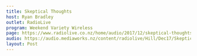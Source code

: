 ```yaml
---
title: Skeptical Thoughts
host: Ryan Bradley
outlet: RadioLive
program: Weekend Variety Wireless
page: https://www.radiolive.co.nz/home/audio/2017/12/skeptical-thoughts-with-mark-honeychurch.html
audio: https://audio.mediaworks.nz/content/radiolive/Hill/Dec17/SkepticalThoughts3_12_17.mp3
layout: Post
---
```


<page-radio />
